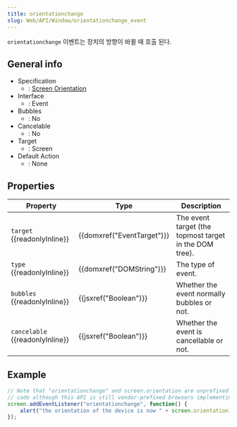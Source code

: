 ```yaml
---
title: orientationchange
slug: Web/API/Window/orientationchange_event
---
```


`orientationchange` 이벤트는 장치의 방향이 바뀔 때 호출 된다.

## General info

- Specification
  - : [Screen Orientation](http://www.w3.org/TR/screen-orientation/#event-handlers)
- Interface
  - : Event
- Bubbles
  - : No
- Cancelable
  - : No
- Target
  - : Screen
- Default Action
  - : None

## Properties

| Property                              | Type                                 | Description                                            |
| ------------------------------------- | ------------------------------------ | ------------------------------------------------------ |
| `target` {{readonlyInline}}     | {{domxref("EventTarget")}} | The event target (the topmost target in the DOM tree). |
| `type` {{readonlyInline}}       | {{domxref("DOMString")}}     | The type of event.                                     |
| `bubbles` {{readonlyInline}}    | {{jsxref("Boolean")}}         | Whether the event normally bubbles or not.             |
| `cancelable` {{readonlyInline}} | {{jsxref("Boolean")}}         | Whether the event is cancellable or not.               |

## Example

```js
// Note that "orientationchange" and screen.orientation are unprefixed in the following
// code although this API is still vendor-prefixed browsers implementing it.
screen.addEventListener("orientationchange", function() {
    alert("the orientation of the device is now " + screen.orientation);
});
```
